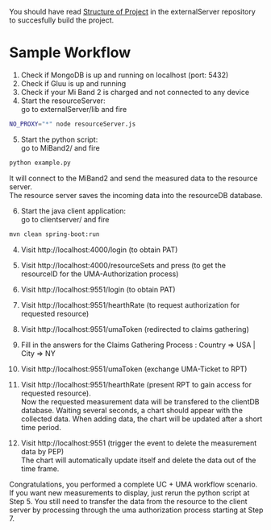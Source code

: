 You should have read [Structure of Project](https://gitlab.iosb.fraunhofer.de/kastel/externalServer/blob/master/StructureOfProject.md) in the externalServer repository to succesfully build the project.  

Sample Workflow
================

1. Check if MongoDB is up and running on localhost (port: 5432) 
2. Check if Gluu is up and running
3. Check if your Mi Band 2 is charged and not connected to any device
3. Start the resourceServer:  
go to externalServer/lib and fire
```sh
NO_PROXY="*" node resourceServer.js
```

5. Start the python script:  
go to MiBand2/ and fire  
```sh
python example.py
```

It will connect to the MiBand2 and send the measured data to the resource server.  
The resource server saves the incoming data into the resourceDB database.  

6. Start the java client application:  
go to clientserver/ and fire
```sh
mvn clean spring-boot:run
```

4. Visit http://localhost:4000/login (to obtain PAT)
4. Visit http://localhost:4000/resourceSets and press  (to get the resourceID for the UMA-Authorization process)
4. Visit http://localhost:9551/login (to obtain PAT)
5. Visit http://localhost:9551/hearthRate (to request authorization for requested resource)
5. Visit http://localhost:9551/umaToken (redirected to claims gathering)
5. Fill in the answers for the Claims Gathering Process : Country => USA | City => NY
5. Visit http://localhost:9551/umaToken (exchange UMA-Ticket to RPT)
5. Visit http://localhost:9551/hearthRate (present RPT to gain access for requested resource).  
Now the requested measurement data will be transfered to the clientDB database.
Waiting several seconds, a chart should appear with the collected data.
When adding data, the chart will be updated after a short time period.

5. Visit http://localhost:9551 (trigger the event to delete the measurement data by PEP)  
The chart will automatically update itself and delete the data out of the time frame.

Congratulations, you performed a complete UC + UMA workflow scenario.  
If you want new measurements to display, just rerun the python script at Step 5.
You still need to transfer the data from the resource to the client server by processing through the uma authorization process starting at Step 7.




